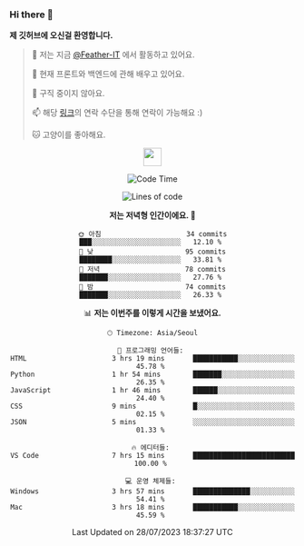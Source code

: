 ### Hi there 👋

**제 깃허브에 오신걸 환영합니다.**
 > 🔭 저는 지금 [@Feather-IT](https://www.github.com/Feather-IT) 에서 활동하고 있어요.
> 
 >  🌱 현재 프론트와 백엔드에 관해 배우고 있어요.
> 
 >  🚫 구직 중이지 않아요.
> 
 > 📫 해당 [링크](https://litt.ly/wh3nilvyou)의 연락 수단을 통해 연락이 가능해요 :)
>
 > 🐱 고양이를 좋아해요.

<div align="center"> 
 <a href="https://litt.ly/wh3nilvyou">
    <img src="https://github.githubassets.com/images/mona-loading-default.gif" width="32" />
 </a>

<!--START_SECTION:waka-->
![Code Time](http://img.shields.io/badge/Code%20Time-17%20hrs%2030%20mins-blue)

![Lines of code](https://img.shields.io/badge/%EC%A0%80%EB%8A%94%20%EC%97%AC%ED%83%9C%EA%B9%8C%EC%A7%80%20-367.6%20thousand%20%EC%A4%84%EC%9D%98%20%EC%BD%94%EB%93%9C%EB%A5%BC%20%EC%9E%91%EC%84%B1%ED%96%88%EC%96%B4%EC%9A%94.-blue)

**저는 저녁형 인간이에요. 🦉** 

```text
🌞 아침                     34 commits          ███░░░░░░░░░░░░░░░░░░░░░░   12.10 % 
🌆 낮　                     95 commits          ████████░░░░░░░░░░░░░░░░░   33.81 % 
🌃 저녁                     78 commits          ███████░░░░░░░░░░░░░░░░░░   27.76 % 
🌙 밤　                     74 commits          ███████░░░░░░░░░░░░░░░░░░   26.33 % 
```


📊 **저는 이번주를 이렇게 시간을 보냈어요.** 

```text
🕑︎ Timezone: Asia/Seoul

💬 프로그래밍 언어들: 
HTML                     3 hrs 19 mins       ███████████░░░░░░░░░░░░░░   45.78 % 
Python                   1 hr 54 mins        ███████░░░░░░░░░░░░░░░░░░   26.35 % 
JavaScript               1 hr 46 mins        ██████░░░░░░░░░░░░░░░░░░░   24.40 % 
CSS                      9 mins              █░░░░░░░░░░░░░░░░░░░░░░░░   02.15 % 
JSON                     5 mins              ░░░░░░░░░░░░░░░░░░░░░░░░░   01.33 % 

🔥 에디터들: 
VS Code                  7 hrs 15 mins       █████████████████████████   100.00 % 

💻 운영 체제들: 
Windows                  3 hrs 57 mins       ██████████████░░░░░░░░░░░   54.41 % 
Mac                      3 hrs 18 mins       ███████████░░░░░░░░░░░░░░   45.59 % 
```


 Last Updated on 28/07/2023 18:37:27 UTC
<!--END_SECTION:waka-->
</div>

